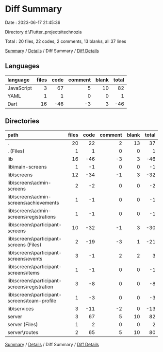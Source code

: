# Diff Summary

Date : 2023-06-17 21:45:36

Directory d:\\Flutter_projects\\technozia

Total : 20 files,  22 codes, 2 comments, 13 blanks, all 37 lines

[Summary](results.md) / [Details](details.md) / Diff Summary / [Diff Details](diff-details.md)

## Languages
| language | files | code | comment | blank | total |
| :--- | ---: | ---: | ---: | ---: | ---: |
| JavaScript | 3 | 67 | 5 | 10 | 82 |
| YAML | 1 | 1 | 0 | 0 | 1 |
| Dart | 16 | -46 | -3 | 3 | -46 |

## Directories
| path | files | code | comment | blank | total |
| :--- | ---: | ---: | ---: | ---: | ---: |
| . | 20 | 22 | 2 | 13 | 37 |
| . (Files) | 1 | 1 | 0 | 0 | 1 |
| lib | 16 | -46 | -3 | 3 | -46 |
| lib\\main-screens | 1 | -1 | 0 | 0 | -1 |
| lib\\screens | 12 | -34 | -1 | 3 | -32 |
| lib\\screens\\admin-screens | 2 | -2 | 0 | 0 | -2 |
| lib\\screens\\admin-screens\\achievements | 1 | -1 | 0 | 0 | -1 |
| lib\\screens\\admin-screens\\registrations | 1 | -1 | 0 | 0 | -1 |
| lib\\screens\\participant-screens | 10 | -32 | -1 | 3 | -30 |
| lib\\screens\\participant-screens (Files) | 2 | -19 | -3 | 1 | -21 |
| lib\\screens\\participant-screens\\events | 3 | -1 | 2 | 2 | 3 |
| lib\\screens\\participant-screens\\items | 1 | -1 | 0 | 0 | -1 |
| lib\\screens\\participant-screens\\registration | 3 | -8 | 0 | 0 | -8 |
| lib\\screens\\participant-screens\\team-profile | 1 | -3 | 0 | 0 | -3 |
| lib\\services | 3 | -11 | -2 | 0 | -13 |
| server | 3 | 67 | 5 | 10 | 82 |
| server (Files) | 1 | 2 | 0 | 0 | 2 |
| server\\routes | 2 | 65 | 5 | 10 | 80 |

[Summary](results.md) / [Details](details.md) / Diff Summary / [Diff Details](diff-details.md)